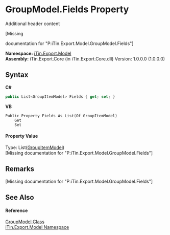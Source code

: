 # GroupModel.Fields Property 
Additional header content 

\[Missing <summary> documentation for "P:iTin.Export.Model.GroupModel.Fields"\]

**Namespace:**&nbsp;<a href="ef57ffcc-e95e-b212-5a46-9aa6f5a3511f">iTin.Export.Model</a><br />**Assembly:**&nbsp;iTin.Export.Core (in iTin.Export.Core.dll) Version: 1.0.0.0 (1.0.0.0)

## Syntax

**C#**<br />
``` C#
public List<GroupItemModel> Fields { get; set; }
```

**VB**<br />
``` VB
Public Property Fields As List(Of GroupItemModel)
	Get
	Set
```


#### Property Value
Type: List(<a href="aeab9006-ae6f-3a98-fb4a-69a6da2f53e1">GroupItemModel</a>)<br />\[Missing <value> documentation for "P:iTin.Export.Model.GroupModel.Fields"\]

## Remarks
\[Missing <remarks> documentation for "P:iTin.Export.Model.GroupModel.Fields"\]

## See Also


#### Reference
<a href="5a8dbd7f-d5ce-e476-b2ce-60978bcdb4a0">GroupModel Class</a><br /><a href="ef57ffcc-e95e-b212-5a46-9aa6f5a3511f">iTin.Export.Model Namespace</a><br />
